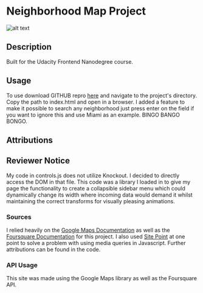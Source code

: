 # Neighborhood Map Project

![alt text](https://cloud.githubusercontent.com/assets/7547478/20014921/82c7b392-a28f-11e6-9ac9-d351d6b7d0d3.png "Project Images")

## Description
Built for the Udacity Frontend Nanodegree course.
## Usage
To use download GITHUB repro [here](https://github.com/Jtechent/NeighborhoodProject) and navigate to the project's directory. Copy the path to index.html and open in a browser. I added a feature to make it possible to search any neighborhood just press enter on the field if you want to ignore this and use Miami as an example. BINGO BANGO BONGO.
## Attributions

## Reviewer Notice
My code in controls.js does not utilize Knockout. I decided to directly access the DOM in that file. This code was a library I loaded in to give my page the functionality to create a collapsible sidebar menu which could dynamically change its width where incoming data would demand it whilst maintaining the correct transforms for visually pleasing animations.

### Sources
I relied heavily on the [Google Maps Documentation](https://developers.google.com/maps/documentation/javascript/tutorial) as well as the [Foursquare Documentation](https://developer.foursquare.com/overview/) for this project. I also used [Site Point]() at one point to solve a problem with using media queries in Javascript. Further attributions can be found in the code.
### API Usage
This site was made using the Google Maps library as well as the Foursquare API.
